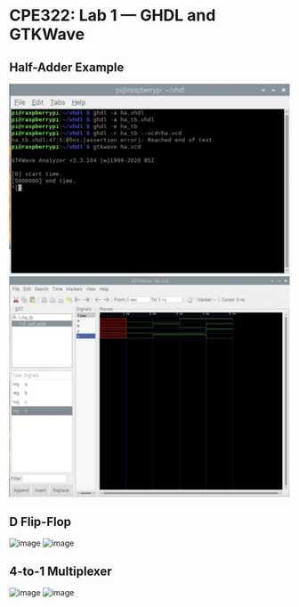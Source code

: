 # CPE322: Lab 1 — GHDL and GTKWave

## Half-Adder Example

![image](Images/Lab1/Lab1_Half_Adder_term.png)
![image](Images/Lab1/Lab1_Half_Adder.png)

## D Flip-Flop

![image]()
![image]()

## 4-to-1 Multiplexer

![image]()
![image]()
